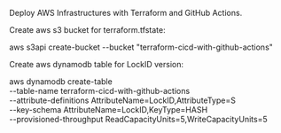 Deploy AWS Infrastructures with Terraform and GitHub Actions.

Create aws s3 bucket for terraform.tfstate: 

aws s3api create-bucket --bucket "terraform-cicd-with-github-actions"

Create aws dynamodb table for LockID version:

aws dynamodb create-table \
  --table-name terraform-cicd-with-github-actions \
  --attribute-definitions AttributeName=LockID,AttributeType=S \
  --key-schema AttributeName=LockID,KeyType=HASH \
  --provisioned-throughput ReadCapacityUnits=5,WriteCapacityUnits=5
